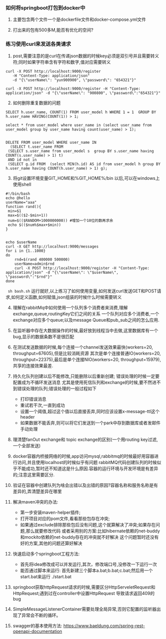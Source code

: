 ### 如何将springboot打包到docker中

1. 主要包含两个文件一个是dockerfile文件和docker-compose.yml文件

2. 打出来的包有500多M,能否有优化的空间?

### 练习使用curl来发送各类请求
1. post,需要注意的是curl在传递json数据的时候key必须是双引号并且需要转义符;同时如果字符串含有字符和数字,值对应需要转义
```
curl -X POST http://localhost:9000/register 
   -H "Content-Type: application/json"
   -d "{\"userName\": "yun900900", \"password\": "654321"}"
```

```
curl -X POST http://localhost:9000/register -H "Content-Type: application/json" -d "{\"userName\": "900800", \"password\":"654321"}"
```

2. 如何删除重复数据的问题
```
SELECT h.user_name, COUNT(1) FROM user_model h WHERE 1 = 1  GROUP BY h.user_name HAVING(COUNT(1)) > 1;

select * from user_model where user_name in (select user_name from user_model group by user_name having count(user_name) > 1);


DELETE FROM user_model WHERE user_name IN 
  (SELECT t.user_name FROM  
 (SELECT s.user_name from user_model s  group BY s.user_name having COUNT(s.user_name) > 1) t)
 AND id not in
 (SELECT g.id FROM  (select MIN(h.id) AS id from user_model h group BY h.user_name having COUNT(h.user_name) > 1) g);
```
3. 将git设置环境变量GIT_HOME和%GIT_HOME%/bin 以后,可以在windows上使用shell
```
#!/bin/bash
echo @hello
userName="aaa"
function rand(){ 
 min=$1 
 max=$(($2-$min+1)) 
 num=$(($RANDOM+1000000000)) #增加一个10位的数再求余 
 echo $(($num%$max+$min)) 
}
  

echo $userName
curl -X GET http://localhost:9000/messages
for i in {1..1000}
do
    rnd=$(rand 400000 500000)
    userName=admin$rnd
    curl -X POST http://localhost:9000/register -H "Content-Type: application/json" -d "{\"userName\": \"$userName\", \"password\":"$rnd"}"
done
```
` sh bash.sh` 运行就好,以上练习了如何使用变量,如何发送curl发送GET和POST请求,如何定义函数,如何赋值,json组装的时候什么时候需要转义

4. 理解在rabbitMq中如何使用一个队列多个消费者来消费,理解exchange,queue,routingKey它们之间的关系
  一个队列对应多个消费者,一个exchange对应多个queue;以及message Queue和pub_sub之间的怎么应用.
5. 在监听器中存在大数据操作的时候,最好放到线程当中去做,这里数据库有一个bug,显示的数据条数不是很匹配
6. 在测试发送数据的时候,每个连接一个channel发送效果最快(workers=20, throughput=67605),但是比较消耗资源
    其次是单个连接普通IO(workers=20, throughput=22375),最后是单个连接NIO(workers=20, throughput=15979),共享的连接效果最差.
7. 持久化队列创建以后不能修改,只能删除以后重新创建; 错误处理的时候一定要配置成为不循环发送消息
   尤其是使用死信队列和exchange的时候,要不然进不到错误处理的队列;错误处理的一般过程如下
    - 打印错误消息
    - 重试若干次,一直到成功
    - 设置一个阈值,超过这个值以后直接丢弃,同时应该设置x-message-ttl这个header
    - 如果数据不能丢弃,则可以将它们发送到一个park中存到数据库或者发邮件手动处理
8. 理清楚fanOut exchange和 topic exchange的区别(一个用routing key过滤,一个全部发送)

9. docker容器内桥接网络的时候,app访问mysql,rabbitmq的时候最好用容器进行访问,并且使用localhost的时候似乎有问题
    rabbitMQ代码创建队列的时候似乎不能成功,暂时还不知道这是什么原因.容器的运行环境与开发环境是有差异的;注意这里需要区分.
10. 验证在容器中创建队列为啥会出错以及出错的原因?容器名称和服务名称是有差异的,弄清楚差异在哪里

11. 解决maven冲突的办法:
    - 第一步安装maven-helper插件;
    - 打开项目对应的pom文件,看看那些包存在冲突;
    - 如果通过exclude排除那些包后没有问题,这个就算解决了冲突;如果存在问题,那么就要修改代码
    或者采用别的方案:比如hibernate依赖的net-buddy和mockito依赖的net-buddy存在的冲突就不好解决
    这个问题暂时还没有好的方案,其他的问题还算好解决

12. 快速启动多个springboot工程方法:
    - 首先将idea修改成可以并发运行,其次，修改端口号,没修改一下运行一次
    - 能否通过脚本来运行: 首先新建三个脚本a.bat;b.bat;c.bat;然后用一个start.bat来运行
    ./start.bat

13. springboot获取httpRequest请求的时候,需要区分HttpServeletRequest和HttpRequest;遇到过在controller中设置HttpRequest
    导致请求返回409的bug

14. SimpleMessageListenerContainer需要处理全局异常,否则它配置的监听器出现了异常会不断的循环。

15. swagger的基本使用方法:
    <https://www.baeldung.com/spring-rest-openapi-documentation>


